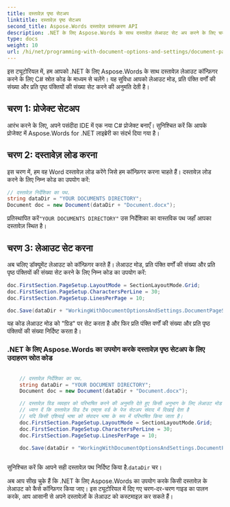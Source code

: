 ```yaml
---
title: दस्तावेज़ पृष्ठ सेटअप
linktitle: दस्तावेज़ पृष्ठ सेटअप
second_title: Aspose.Words दस्तावेज़ प्रसंस्करण API
description: .NET के लिए Aspose.Words के साथ दस्तावेज़ लेआउट सेट अप करने के लिए चरण-दर-चरण मार्गदर्शिका।
type: docs
weight: 10
url: /hi/net/programming-with-document-options-and-settings/document-page-setup/
---
```


इस ट्यूटोरियल में, हम आपको .NET के लिए Aspose.Words के साथ दस्तावेज़ लेआउट कॉन्फ़िगर करने के लिए C# स्रोत कोड के माध्यम से चलेंगे। यह सुविधा आपको लेआउट मोड, प्रति पंक्ति वर्णों की संख्या और प्रति पृष्ठ पंक्तियों की संख्या सेट करने की अनुमति देती है।

## चरण 1: प्रोजेक्ट सेटअप

आरंभ करने के लिए, अपने पसंदीदा IDE में एक नया C# प्रोजेक्ट बनाएँ। सुनिश्चित करें कि आपके प्रोजेक्ट में Aspose.Words for .NET लाइब्रेरी का संदर्भ दिया गया है।

## चरण 2: दस्तावेज़ लोड करना

इस चरण में, हम वह Word दस्तावेज़ लोड करेंगे जिसे हम कॉन्फ़िगर करना चाहते हैं। दस्तावेज़ लोड करने के लिए निम्न कोड का उपयोग करें:

```csharp
// दस्तावेज़ निर्देशिका का पथ.
string dataDir = "YOUR DOCUMENTS DIRECTORY";
Document doc = new Document(dataDir + "Document.docx");
```

 प्रतिस्थापित करें`"YOUR DOCUMENTS DIRECTORY"` उस निर्देशिका का वास्तविक पथ जहाँ आपका दस्तावेज़ स्थित है।

## चरण 3: लेआउट सेट करना

अब चलिए डॉक्यूमेंट लेआउट को कॉन्फ़िगर करते हैं। लेआउट मोड, प्रति पंक्ति वर्णों की संख्या और प्रति पृष्ठ पंक्तियों की संख्या सेट करने के लिए निम्न कोड का उपयोग करें:

```csharp
doc.FirstSection.PageSetup.LayoutMode = SectionLayoutMode.Grid;
doc.FirstSection.PageSetup.CharactersPerLine = 30;
doc.FirstSection.PageSetup.LinesPerPage = 10;

doc.Save(dataDir + "WorkingWithDocumentOptionsAndSettings.DocumentPageSetup.docx");
```

यह कोड लेआउट मोड को "ग्रिड" पर सेट करता है और फिर प्रति पंक्ति वर्णों की संख्या और प्रति पृष्ठ पंक्तियों की संख्या निर्दिष्ट करता है।

### .NET के लिए Aspose.Words का उपयोग करके दस्तावेज़ पृष्ठ सेटअप के लिए उदाहरण स्रोत कोड


```csharp

	// दस्तावेज़ निर्देशिका का पथ.
	string dataDir = "YOUR DOCUMENT DIRECTORY";
	Document doc = new Document(dataDir + "Document.docx");

	// दस्तावेज़ ग्रिड व्यवहार को परिभाषित करने की अनुमति देते हुए किसी अनुभाग के लिए लेआउट मोड सेट करें।
	// ध्यान दें कि दस्तावेज़ ग्रिड टैब एमएस वर्ड के पेज सेटअप संवाद में दिखाई देता है
	// यदि किसी एशियाई भाषा को संपादन भाषा के रूप में परिभाषित किया जाता है।
	doc.FirstSection.PageSetup.LayoutMode = SectionLayoutMode.Grid;
	doc.FirstSection.PageSetup.CharactersPerLine = 30;
	doc.FirstSection.PageSetup.LinesPerPage = 10;

	doc.Save(dataDir + "WorkingWithDocumentOptionsAndSettings.DocumentPageSetup.docx");
   
```

 सुनिश्चित करें कि आपने सही दस्तावेज़ पथ निर्दिष्ट किया है.`dataDir` चर।

अब आप सीख चुके हैं कि .NET के लिए Aspose.Words का उपयोग करके किसी दस्तावेज़ के लेआउट को कैसे कॉन्फ़िगर किया जाए। इस ट्यूटोरियल में दिए गए चरण-दर-चरण गाइड का पालन करके, आप आसानी से अपने दस्तावेज़ों के लेआउट को कस्टमाइज़ कर सकते हैं।